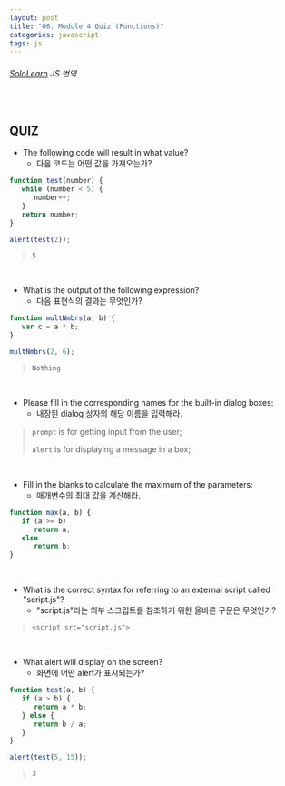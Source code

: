 ```yaml
---
layout: post
title: "06. Module 4 Quiz (Functions)"
categories: javascript
tags: js
---
```


###### [SoloLearn](https://www.sololearn.com) JS 번역

<br>

## QUIZ

- The following code will result in what value?
  - 다음 코드는 어떤 값을 가져오는가?

```js
function test(number) {
   while (number < 5) {
      number++;
   }
   return number;
}

alert(test(2));
```

> `5`

<br>

- What is the output of the following expression?
  - 다음 표현식의 결과는 무엇인가?

```js
function multNmbrs(a, b) {
   var c = a * b;
}

multNmbrs(2, 6);
```

> `Nothing`

<br>

- Please fill in the corresponding names for the built-in dialog boxes:
  - 내장된 dialog 상자의 해당 이름을 입력해라.

> `prompt` is for getting input from the user;
>
> `alert` is for displaying a message in a box;

<br>

- Fill in the blanks to calculate the maximum of the parameters:
  - 매개변수의 최대 값을 계산해라.

```js
function max(a, b) {
   if (a >= b)
      return a;
   else
      return b;
}
```

<br>

- What is the correct syntax for referring to an external script called "script.js"?
  - "script.js"라는 외부 스크립트를 참조하기 위한 올바른 구문은 무엇인가?

> `<script src="script.js">`

<br>

- What alert will display on the screen?
  - 화면에 어떤 alert가 표시되는가?

```js
function test(a, b) {
   if (a > b) {
      return a * b;
   } else {
      return b / a;
   }
}

alert(test(5, 15));
```

> `3`

<br>